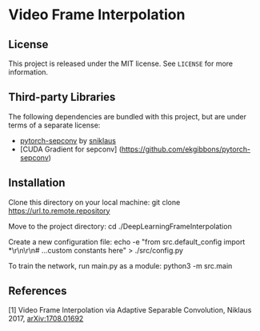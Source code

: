 # Video Frame Interpolation


## License

This project is released under the MIT license. See `LICENSE` for more information.


## Third-party Libraries

The following dependencies are bundled with this project, but are under terms of a separate license:
* [pytorch-sepconv](https://github.com/sniklaus/pytorch-sepconv) by [sniklaus](https://github.com/sniklaus)
* [CUDA Gradient for sepconv] (https://github.com/ekgibbons/pytorch-sepconv)
## Installation

Clone this directory on your local machine:
git clone https://url.to.remote.repository

Move to the project directory:
cd ./DeepLearningFrameInterpolation

Create a new configuration file:
echo -e "from src.default_config import *\r\n\r\n# ...custom constants here" > ./src/config.py

To train the network, run main.py as a module:
python3 -m src.main


## References

\[1\] Video Frame Interpolation via Adaptive Separable Convolution, Niklaus 2017, [arXiv:1708.01692](https://arxiv.org/abs/1708.01692)
